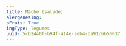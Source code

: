 ```yaml
---
title: Mâche (salade)
alergenesIng:
pFrais: True
ingType: legumes
uuid: 5cb2440f-b94f-414e-aeb4-ba91c6b50037
---
```

